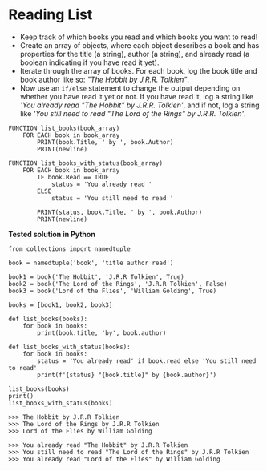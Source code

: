 # Reading List

- Keep track of which books you read and which books you want to read!
- Create an array of objects, where each object describes a book and has properties for the title (a string), author (a string), and already read (a boolean indicating if you have read it yet).
- Iterate through the array of books. For each book, log the book title and book author like so: *"The Hobbit by J.R.R. Tolkien"*.
- Now use an `if/else` statement to change the output depending on whether you have read it yet or not. If you have read it, log a string like *'You already read "The Hobbit" by J.R.R. Tolkien'*, and if not, log a string like *'You still need to read "The Lord of the Rings" by J.R.R. Tolkien'*.

```
FUNCTION list_books(book_array)
    FOR EACH book in book_array
        PRINT(book.Title, ' by ', book.Author)
        PRINT(newline)
```


```
FUNCTION list_books_with_status(book_array)
    FOR EACH book in book_array
        IF book.Read == TRUE
            status = 'You already read '
        ELSE
            status = 'You still need to read '

        PRINT(status, book.Title, ' by ', book.Author)
        PRINT(newline)
```

**Tested solution in Python**

```
from collections import namedtuple

book = namedtuple('book', 'title author read')

book1 = book('The Hobbit', 'J.R.R Tolkien', True)
book2 = book('The Lord of the Rings', 'J.R.R Tolkien', False)
book3 = book('Lord of the Flies', 'William Golding', True)

books = [book1, book2, book3]

def list_books(books):
    for book in books:
        print(book.title, 'by', book.author)

def list_books_with_status(books):
    for book in books:
        status = 'You already read' if book.read else 'You still need to read'
        print(f'{status} "{book.title}" by {book.author}')

list_books(books)
print()
list_books_with_status(books)

>>> The Hobbit by J.R.R Tolkien
>>> The Lord of the Rings by J.R.R Tolkien
>>> Lord of the Flies by William Golding

>>> You already read "The Hobbit" by J.R.R Tolkien
>>> You still need to read "The Lord of the Rings" by J.R.R Tolkien
>>> You already read "Lord of the Flies" by William Golding
```